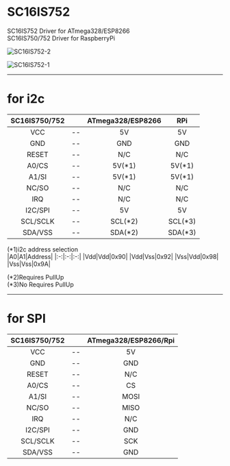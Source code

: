 # SC16IS752
SC16IS752 Driver for ATmega328/ESP8266   
SC16IS750/752 Driver for RaspberryPi

![SC16IS752-2](https://user-images.githubusercontent.com/6020549/71316920-4d722800-24bc-11ea-93dc-627e2a2cc1c0.JPG)

![SC16IS752-1](https://user-images.githubusercontent.com/6020549/71316919-4d722800-24bc-11ea-96c7-85b5d014bfe0.JPG)

---

# for i2c

|SC16IS750/752||ATmega328/ESP8266|RPi|
|:-:|:-:|:-:|:-:|
|VCC|--|5V|5V|
|GND|--|GND|GND|
|RESET|--|N/C|N/C|
|A0/CS|--|5V(*1)|5V(*1)|
|A1/SI|--|5V(*1)|5V(*1)|
|NC/SO|--|N/C|N/C|
|IRQ|--|N/C|N/C|
|I2C/SPI|--|5V|5V|
|SCL/SCLK|--|SCL(*2)|SCL(*3)|
|SDA/VSS|--|SDA(*2)|SDA(*3)|

(*1)i2c address selection   
|A0|A1|Address|
|:-:|:-:|:-:|
|Vdd|Vdd|0x90|
|Vdd|Vss|0x92|
|Vss|Vdd|0x98|
|Vss|Vss|0x9A|

(*2)Requires PullUp   
(*3)No Requires PullUp

---

# for SPI

|SC16IS750/752||ATmega328/ESP8266/Rpi|
|:-:|:-:|:-:|
|VCC|--|5V|
|GND|--|GND|
|RESET|--|N/C|
|A0/CS|--|CS|
|A1/SI|--|MOSI|
|NC/SO|--|MISO|
|IRQ|--|N/C|
|I2C/SPI|--|GND|
|SCL/SCLK|--|SCK|
|SDA/VSS|--|GND|

